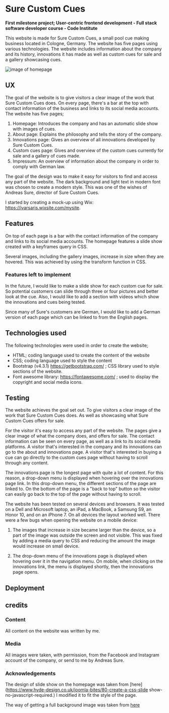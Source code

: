
# Sure Custom Cues

**First milestone project; User-centric frontend development - Full stack software developer course - Code Institute**

This website is made for Sure Custom Cues, a small pool cue making business located in Cologne, Germany. The website has five pages using various technologies.
The website includes information about the company and its history, innovations it has made as well as custom cues for sale and a gallery showcasing cues.

![image of homepage]("assets/images/homepage.png")

## UX

The goal of the website is to give visitors a clear image of the work that Sure Custom Cues does. On every page, there's a bar at the top with 
contact information of the business and links to its social media accounts. The website has five pages;

1. Homepage: Introduces the company and has an automatic slide show with images of cues.
1. About page: Explains the philosophy and tells the story of the company.  
1. Innovations page: Gives an overview of all innovations developed by Sure Custom Cues.
1. Custom cues page: Gives and overview of the custom cues currently for sale and a gallery of cues made.
1. Impressum: An overview of information about the company in order to comply with German law.

The goal of the design was to make it easy for visitors to find and access any part of the website. The dark background and light text in modern font
was chosen to create a modern style. This was one of the wishes of Andreas Sure, director of Sure Custom Cues. 

I started by creating a mock-up using Wix: https://ivarsaris.wixsite.com/mysite.

## Features

On top of each page is a bar with the contact information of the company and links to its social media accounts. The homepage features a slide show created with a keyframes query in CSS. 

Several images, including the gallery images, increase in size when they are hovered. This was achieved by using the transform function in CSS.

### Features left to implement

In the future, I would like to make a slide show for each custom cue for sale. So potential customers can slide through
three or four pictures and better look at the cue. Also, I would like to add a section with videos which show the 
innovations and cues being tested.

Since many of Sure's customers are German, I would like to add a German version of each page which can be linked to from the English pages. 

## Technologies used

The following technologies were used in order to create the website;

* HTML; coding language used to create the content of the website
* CSS; coding language used to style the content
* Bootstrap (v4.3.1) https://getbootstrap.com/ ; CSS library used to style sections of the website.
* Font awesome library: https://fontawesome.com/ ; used to display the copyright and social media icons.  

## Testing

The website achieves the goal set out. To give visitors a clear image of the work that Sure Custom Cues does. As well as showcasing what Sure Custom Cues
offers for sale. 

For the visitor it's easy to access any part of the website. The pages give a clear image of what the company does,
and offers for sale. The contact information can be seen on every page, as well as a link to its social media platforms. A visitor that's interested in the 
company and its innovations can go to the about and innovations page. A visitor that's interested in buying a cue can go directly to the custom cues page
without having to scroll through any content.

The innovations page is the longest page with quite a lot of content. For this reason, a drop-down menu is displayed when hovering over the innovations page link.
In this drop-down menu, the different sections of the page are linked to. On the bottom of the page is a "back to top" button so the visitor can easily 
go back to the top of the page without having to scroll. 

The website has been tested on several devices and browsers. It was tested on a Dell and Microsoft laptop, an iPad, a MacBook, a Samsung S9, an Honor 10, and
on an iPhone 7. On all devices the layout worked well. There were a few bugs when opening the website on a mobile device:

1. The images that increase in size became larger than the device, so a part of the image was outside the screen and not visible. This was fixed
by adding a media query to CSS and reducing the amount the image would increase on small device.

1. The drop-down menu of the innovations page is displayed when hovering over it in the navigation menu. On mobile, when clicking on the
innovations link, the menu is displayed shortly, then the innovations page opens. 

## Deployment




## credits

### Content
All content on the website was written by me. 

### Media
All images were taken, with permission, from the Facebook and Instagram account
of the company, or send to me by Andreas Sure. 

### Acknowledgements

The design of slide show on the homepage was taken from [here](https://www.hyde-design.co.uk/joomla-bites/80-create-a-css-slide show-no-javascript-required.)
I modified it to fit the style of the page.

The way of getting a full background image was taken from [here](https://css-tricks.com/perfect-full-page-background-image/.)
